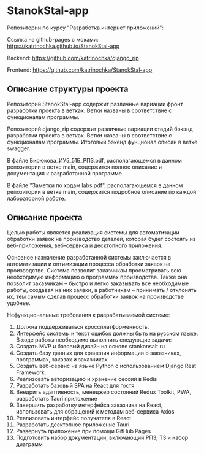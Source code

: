 # StanokStal-app
Репозитории по курсу "Разработка интернет приложений": 

Ссылка на github-pages с моками: https://katrinochka.github.io/StanokStal-app

Backend:  https://github.com/katrinochka/django_rip 

Frontend: https://github.com/katrinochka/StanokStal-app

## Описание структуры проекта
Репозиторий StanokStal-app содержит различные вариации фронт разработки проекта в ветках. Ветки названы в соответствие с функционалам программы.

Репозиторий django_rip содержит различные вариации стадий бэкэнд разработки проекта в ветках. Ветки названы в соответствие с функционалам программы. Итоговый бэкенд фунционал описан в ветке swagger.

В файле Бирюкова_ИУ5_51Б_РПЗ.pdf, располагающемся в данном репозитории в ветке main, содержится полное описание и документация к разработанной программе.

В файле "Заметки по ходам labs.pdf", располагающемся в данном репозитории в ветке main, содержится подробное описание по каждой лабораторной работе.

## Описание проекта
Целью работы является реализация системы для автоматизации обработки заявок на производство деталей, которая будет состоять из веб-приложения, веб-сервиса и десктопного приложения. 

Основное назначение разработанной системы заключается в автоматизации и оптимизации процесса обработки заявок на производстве. Система позволит заказчикам просматривать всю необходимую информацию о программах производства. Также она позволит заказчикам – быстро и легко заказывать все необходимые работы, создавая на них заявки, а работникам – принимать / отклонять их, тем самым сделав процесс обработки заявок на производстве удобнее.

Нефункциональные требования к разрабатываемой системе:
1.	Должна поддерживаться кроссплатформенность.
2.	Интерфейс системы и текст ошибок должны быть на русском языке.
В ходе работы необходимо выполнить следующие задачи:
1.	Создать MVP и базовый дизайн на основе stankonsalt.ru
2.	Создать базу данных для хранения информации о заказчиках, программах, заказах и заказчиках
3.	Создать веб-сервис на языке Python с использованием Django Rest Framework. 
4.	Реализовать авторизацию и хранение сессий в Redis
5.	Разработать базовый SPA на React для гостя
6.	Внедрить адаптивность, менеджер состояний Redux Toolkit, PWА, разработать Tauri приложение
7.	Завершить разработку интерфейса заказчика на React, использовать для обращений к методам веб-сервиса Axios
8.	Реализовать интерфейс получателя в React
9.	Разработать десктопное приложение Tauri
10.	Развернуть приложение при помощи GitHub Pages
11.	Подготовить набор документации, включающий РПЗ, ТЗ и набор диаграмм
